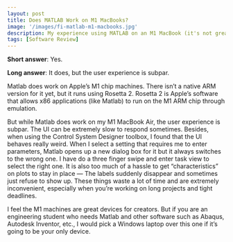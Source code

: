 ```yaml
---
layout: post
title: Does MATLAB Work on M1 MacBooks?
image: '/images/fi-matlab-m1-macbooks.jpg'
description: My experience using MATLAB on an M1 MacBook (it's not great, get a Windows machine)
tags: [Software Review]
---
```

**Short answer**: Yes.

**Long answer**: It does, but the user experience is subpar.

Matlab does work on Apple’s M1 chip machines. There isn’t a native ARM version for it yet, but it runs using Rosetta 2. Rosetta 2 is Apple’s software that allows x86 applications (like Matlab) to run on the M1 ARM chip through emulation.

But while Matlab does work on my M1 MacBook Air, the user experience is subpar. The UI can be extremely slow to respond sometimes. Besides, when using the Control System Designer toolbox, I found that the UI behaves really weird. When I select a setting that requires me to enter parameters, Matlab opens up a new dialog box for it but it always switches to the wrong one. I have do a three finger swipe and enter task view to select the right one. It is also too much of a hassle to get “characteristics” on plots to stay in place — The labels suddenly disappear and sometimes just refuse to show up. These things waste a lot of time and are extremely inconvenient, especially when you’re working on long projects and tight deadlines.

I feel the M1 machines are great devices for creators. But if you are an engineering student who needs Matlab and other software such as Abaqus, Autodesk Inventor, etc., I would pick a Windows laptop over this one if it’s going to be your only device.
